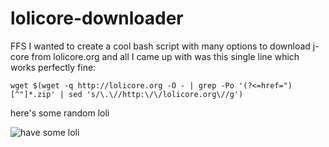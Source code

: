 # lolicore-downloader

FFS I wanted to create a cool bash script with many options to download j-core from lolicore.org and all I came up with was this single line which works perfectly fine:

```
wget $(wget -q http://lolicore.org -O - | grep -Po '(?<=href=")[^"]*.zip' | sed 's/\.\//http:\/\/lolicore.org\//g')
```
here's some random loli

![have some loli](https://blog-001.west.edge.storage-yahoo.jp/res/blog-5a-ed/catan2004jp/folder/1032694/23/25076323/img_3?1272639451)
